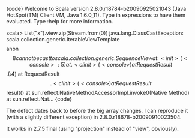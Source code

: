 {code}
Welcome to Scala version 2.8.0.r18784-b20090925021043 (Java HotSpot(TM) Client VM, Java 1.6.0_11).
Type in expressions to have them evaluated.
Type :help for more information.

scala> List("x").view.zip(Stream.from(0))
java.lang.ClassCastException: scala.collection.generic.IterableViewTemplate$$$$anon$$8 cannot be cast to scala.collection.generic.SequenceView
        at .<init>(<console>:5)
        at .<clinit>(<console>)
        at RequestResult$$.<init>(<console>:4)
        at RequestResult$$.<clinit>(<console>)
        at RequestResult$$result(<console>)
        at sun.reflect.NativeMethodAccessorImpl.invoke0(Native Method)
        at sun.reflect.Nat...
{code}

The defect dates back to before the big array changes. I can reproduce it (with a slightly different exception) in 2.8.0.r18678-b20090910023504.

It works in 2.7.5 final (using "projection" instead of "view", obviously).

